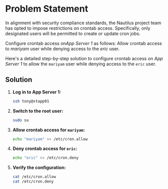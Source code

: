 # Problem Statement

In alignment with security compliance standards, the Nautilus project team has opted to impose restrictions on crontab access. Specifically, only designated users will be permitted to create or update cron jobs.

Configure crontab access on*App Server 1* as follows: Allow crontab access to *mariyam* user while denying access to the *eric* user.

Here's a detailed step-by-step solution to configure crontab access on *App Server 1* to allow the `mariyam` user while denying access to the `eric` user.

## Solution

1. **Log in to App Server 1:**

   ```bash
   ssh tony@stapp01
   ```

2. **Switch to the root user:**

   ```bash
   sudo su
   ```

3. **Allow crontab access for `mariyam`:**

   ```bash
   echo "mariyam" >> /etc/cron.allow
   ```

4. **Deny crontab access for `eric`:**

   ```bash
   echo "eric" >> /etc/cron.deny
   ```

5. **Verify the configuration:**

   ```bash
   cat /etc/cron.allow
   cat /etc/cron.deny
   ```

